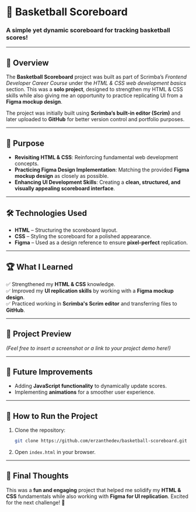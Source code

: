 # 🏀 Basketball Scoreboard

### A simple yet dynamic scoreboard for tracking basketball scores!

---

## 📌 Overview

The **Basketball Scoreboard** project was built as part of Scrimba’s _Frontend Developer Career Course_ under the _HTML & CSS web development basics_ section. This was a **solo project**, designed to strengthen my HTML & CSS skills while also giving me an opportunity to practice replicating UI from a **Figma mockup design**.

The project was initially built using **Scrimba’s built-in editor (Scrim)** and later uploaded to **GitHub** for better version control and portfolio purposes.

---

## 🎯 Purpose

- **Revisiting HTML & CSS**: Reinforcing fundamental web development concepts.
- **Practicing Figma Design Implementation**: Matching the provided **Figma mockup design** as closely as possible.
- **Enhancing UI Development Skills**: Creating a **clean, structured, and visually appealing scoreboard interface**.

---

## 🛠️ Technologies Used

- **HTML** – Structuring the scoreboard layout.
- **CSS** – Styling the scoreboard for a polished appearance.
- **Figma** – Used as a design reference to ensure **pixel-perfect** replication.

---

## 🏆 What I Learned

✅ Strengthened my **HTML & CSS** knowledge.  
✅ Improved my **UI replication skills** by working with a **Figma mockup design**.  
✅ Practiced working in **Scrimba's Scrim editor** and transferring files to **GitHub**.

---

## 📸 Project Preview

_(Feel free to insert a screenshot or a link to your project demo here!)_

---

## 🚀 Future Improvements

- Adding **JavaScript functionality** to dynamically update scores.
- Implementing **animations** for a smoother user experience.

---

## 📂 How to Run the Project

1. Clone the repository:
   ```bash
   git clone https://github.com/erzanthedev/basketball-scoreboard.git
   ```
2. Open `index.html` in your browser.

---

## 🎉 Final Thoughts

This was a **fun and engaging** project that helped me solidify my **HTML & CSS** fundamentals while also working with **Figma for UI replication**. Excited for the next challenge! 🚀

